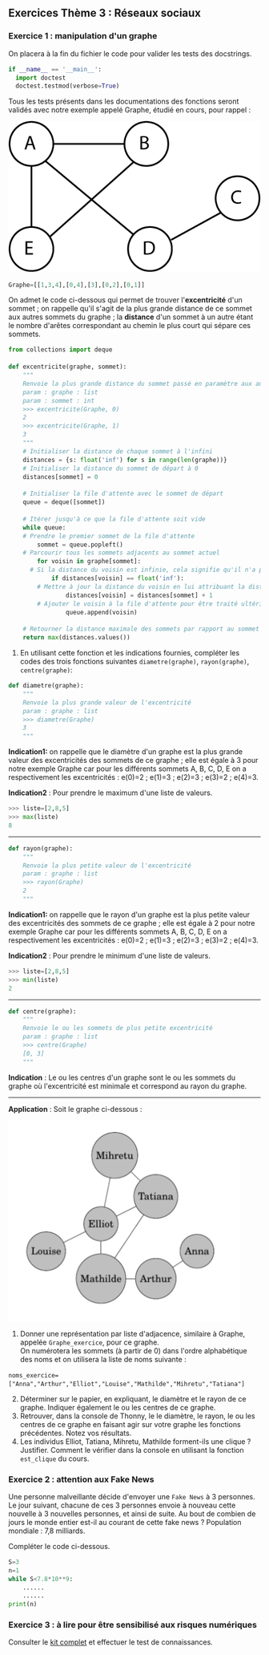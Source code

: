 ## Exercices Thème 3 : Réseaux sociaux


### Exercice 1 : manipulation d'un graphe

On placera à la fin du fichier le code pour valider les tests des docstrings.

```Python
if __name__ == '__main__':
  import doctest
  doctest.testmod(verbose=True)
```

Tous les tests présents dans les documentations des fonctions seront validés avec notre exemple appelé Graphe, étudié en cours, pour rappel : 

<img src="Assets/graphe_relations.png">

```Python
Graphe=[[1,3,4],[0,4],[3],[0,2],[0,1]]
```

On admet le code ci-dessous qui permet de trouver l'**excentricité** d'un sommet ; on rappelle qu'il s'agit de la plus grande distance de ce sommet aux autres sommets du graphe ; la **distance** d'un sommet à un autre étant le nombre d'arêtes correspondant au chemin le plus court qui sépare ces sommets.

```Python
from collections import deque

def excentricite(graphe, sommet):
    """
    Renvoie la plus grande distance du sommet passé en paramètre aux autres sommets de graphe
    param : graphe : list
    param : sommet : int
    >>> excentricite(Graphe, 0)
    2
    >>> excentricite(Graphe, 1)
    3
    """
    # Initialiser la distance de chaque sommet à l'infini
    distances = {s: float('inf') for s in range(len(graphe))}
    # Initialiser la distance du sommet de départ à 0
    distances[sommet] = 0

    # Initialiser la file d'attente avec le sommet de départ
    queue = deque([sommet])

    # Itérer jusqu'à ce que la file d'attente soit vide
    while queue:
    # Prendre le premier sommet de la file d'attente
        sommet = queue.popleft()
    # Parcourir tous les sommets adjacents au sommet actuel
        for voisin in graphe[sommet]:
      # Si la distance du voisin est infinie, cela signifie qu'il n'a pas encore été visité
            if distances[voisin] == float('inf'):
        # Mettre à jour la distance du voisin en lui attribuant la distance du sommet actuel + 1
                distances[voisin] = distances[sommet] + 1
        # Ajouter le voisin à la file d'attente pour être traité ultérieurement
                queue.append(voisin)

    # Retourner la distance maximale des sommets par rapport au sommet de départ
    return max(distances.values())
```

1. En utilisant cette fonction et les indications fournies, compléter les codes des trois fonctions suivantes `diametre(graphe)`, `rayon(graphe)`, `centre(graphe)`:

```Python
def diametre(graphe):
    """
    Renvoie la plus grande valeur de l'excentricité
    param : graphe : list
    >>> diametre(Graphe)
    3
    """
```
 
**Indication1:** on rappelle que le diamètre d'un graphe est la plus grande valeur des excentricités des sommets de ce graphe ; elle est égale à 3 pour notre exemple Graphe car pour les différents sommets A, B, C, D, E on a respectivement les excentricités : e(0)=2 ; e(1)=3 ; e(2)=3 ; e(3)=2 ; e(4)=3.

**Indication2** : Pour prendre le maximum d'une liste de valeurs.

```Python
>>> liste=[2,8,5]
>>> max(liste)
8
```      
 ------------
    
```Python
def rayon(graphe):
    """
    Renvoie la plus petite valeur de l'excentricité
    param : graphe : list
    >>> rayon(Graphe)
    2
    """
```

**Indication1:** on rappelle que le rayon d'un graphe est la plus petite valeur des excentricités des sommets de ce graphe ; elle est égale à 2 pour notre exemple Graphe car pour les différents sommets A, B, C, D, E on a respectivement les excentricités : e(0)=2 ; e(1)=3 ; e(2)=3 ; e(3)=2 ; e(4)=3.   

**Indication2** : Pour prendre le minimum d'une liste de valeurs.

```Python
>>> liste=[2,8,5]
>>> min(liste)
2
```
------------

```Python
def centre(graphe):
    """
    Renvoie le ou les sommets de plus petite excentricité
    param : graphe : list
    >>> centre(Graphe)
    [0, 3]
    """
```

**Indication** : Le ou les centres d'un graphe sont le ou les sommets du graphe où l'excentricité est minimale et correspond au rayon du graphe.

------------

**Application** : Soit le graphe ci-dessous :

<img height="400px" src="Assets/graphe_relations2.png">

1. Donner une représentation par liste d'adjacence, similaire à Graphe, appelée `Graphe_exercice`, pour ce graphe.  
On numérotera les sommets (à partir de 0) dans l'ordre alphabétique des noms et on utilisera la liste de noms suivante :

`noms_exercice=["Anna","Arthur","Elliot","Louise","Mathilde","Mihretu","Tatiana"]`

2. Déterminer sur le papier, en expliquant, le diamètre et le rayon de ce graphe. Indiquer également le ou les centres de ce graphe.
3. Retrouver, dans la console de Thonny, le le diamètre, le rayon, le ou les centres de ce graphe en faisant agir sur votre graphe les fonctions précédentes. Notez vos résultats.
5. Les individus Elliot, Tatiana, Mihretu, Mathilde forment-ils une clique ? Justifier. Comment le vérifier dans la console en utilisant la fonction `est_clique` du cours.


### Exercice 2 : attention aux Fake News

Une personne malveillante décide d'envoyer une `Fake News` à 3 personnes. Le jour suivant, chacune de ces 3 personnes envoie à nouveau cette nouvelle à 3 nouvelles personnes, et ainsi de suite. Au bout de combien de jours le monde entier est-il au courant de cette fake news ?
Population mondiale : 7,8 milliards.

Compléter le code ci-dessous.

```Python
S=3
n=1
while S<7.8*10**9:
    ......
    ......
print(n)
```
### Exercice 3 : à lire pour être sensibilisé aux risques numériques

Consulter le [kit complet](Assets/kit_complet_de_sensibilisation.pdf) et effectuer le test de connaissances.
